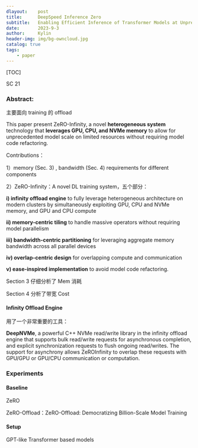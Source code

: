 ```yaml
---
dlayout:    post
title:      DeepSpeed Inference Zero
subtitle:   Enabling Efficient Inference of Transformer Models at Unprecedented Scale
date:       2023-9-3
author:     Kylin
header-img: img/bg-owncloud.jpg
catalog: true
tags:
    - paper
---
```




[TOC]

SC 21

### Abstract:

主要面向 training 的 offload

This paper present ZeRO-Infinity, a novel **heterogeneous system** technology that **leverages GPU, CPU, and NVMe memory** to allow for unprecedented model scale on limited resources without requiring model code refactoring.

Contributions：

1）memory (Sec. 3) , bandwidth (Sec. 4) requirements for different components

2）ZeRO-Infinity：A novel DL training system，五个部分：

**i) infinity offload engine** to fully leverage heterogeneous architecture on modern clusters by simultaneously exploiting GPU, CPU and NVMe memory, and GPU and CPU compute

**ii) memory-centric tiling** to handle massive operators without requiring model parallelism

**iii) bandwidth-centric partitioning** for leveraging aggregate memory bandwidth across all parallel devices

**iv) overlap-centric design** for overlapping compute and communication

**v) ease-inspired implementation** to avoid model code refactoring.



Section 3 仔细分析了 Mem 消耗

Section 4 分析了带宽 Cost



#### Infinity Offload Engine

用了一个非常重要的工具：

**DeepNVMe**, a powerful C++ NVMe read/write library in the infinity offload engine that supports bulk read/write requests for asynchronous completion, and explicit synchronization requests to flush ongoing read/writes. The support for asynchrony allows ZeROInfinity to overlap these requests with GPU/GPU or GPU/CPU communication or computation.



### Experiments

#### Baseline

ZeRO

ZeRO-Offload：ZeRO-Offload: Democratizing Billion-Scale Model Training

#### Setup

GPT-like Transformer based models
























